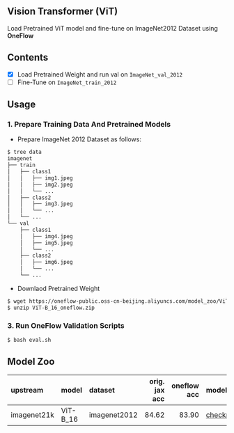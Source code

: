 ## Vision Transformer (ViT)
Load Pretrained ViT model and fine-tune on ImageNet2012 Dataset using **OneFlow**

## Contents
- [x] Load Pretrained Weight and run val on `ImageNet_val_2012`
- [ ] Fine-Tune on `ImageNet_train_2012`

## Usage
### 1. Prepare Training Data And Pretrained Models
- Prepare ImageNet 2012 Dataset as follows:
```bash
$ tree data
imagenet
├── train
│   ├── class1
│   │   ├── img1.jpeg
│   │   ├── img2.jpeg
│   │   └── ...
│   ├── class2
│   │   ├── img3.jpeg
│   │   └── ...
│   └── ...
└── val
    ├── class1
    │   ├── img4.jpeg
    │   ├── img5.jpeg
    │   └── ...
    ├── class2
    │   ├── img6.jpeg
    │   └── ...
    └── ...
```

- Downlaod Pretrained Weight
```bash
$ wget https://oneflow-public.oss-cn-beijing.aliyuncs.com/model_zoo/ViT-OneFlow/ViT-B_16_oneflow.zip
$ unzip ViT-B_16_oneflow.zip
```

### 3. Run OneFlow Validation Scripts
```bash
$ bash eval.sh
```

## Model Zoo
| upstream    | model    | dataset      | orig. jax acc  |  oneflow acc  | model link                                                                                                                                                   |
|:------------|:---------|:-------------|---------------:|--------------:|:-------------------------------------------------------------------------------------------------------------------------------------------------------|
| imagenet21k | ViT-B_16 | imagenet2012 |     84.62      |     83.90     | [checkpoint](https://oneflow-public.oss-cn-beijing.aliyuncs.com/model_zoo/ViT-OneFlow/ViT-B_16_oneflow.zip) |

